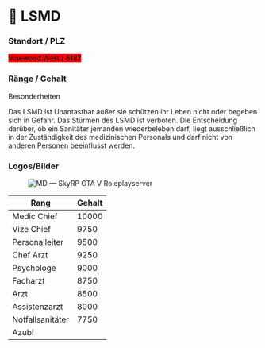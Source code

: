 # 🏥 LSMD

### Standort / PLZ <a href="#0-toc-title" id="0-toc-title"></a>

<mark style="background-color:red;">Vinewood West / 6187</mark>

### Ränge / Gehalt <a href="#0-toc-title" id="0-toc-title"></a>

<table><thead><tr><th>Rang</th><th data-type="number">Gehalt</th></tr></thead><tbody><tr><td>Medic Chief</td><td>10000</td></tr><tr><td>Vize Chief</td><td>9750</td></tr><tr><td>Personalleiter</td><td>9500</td></tr><tr><td>Chef Arzt</td><td>9250</td></tr><tr><td>Psychologe</td><td>9000</td></tr><tr><td>Facharzt</td><td>8750</td></tr><tr><td>Arzt</td><td>8500</td></tr><tr><td>Assistenzarzt</td><td>8000</td></tr><tr><td>Notfallsanitäter</td><td>7750</td></tr><tr><td>Azubi</tr

### Besonderheiten <a href="#4-toc-title" id="4-toc-title"></a>

Das LSMD ist Unantastbar außer sie schützen ihr Leben nicht oder begeben sich in Gefahr. Das Stürmen des LSMD ist verboten.
Die Entscheidung darüber, ob ein Sanitäter jemanden wiederbeleben darf, liegt ausschließlich in der Zuständigkeit des medizinischen Personals und darf nicht von anderen Personen beeinflusst werden.


### Logos/Bilder <a href="#5-toc-title" id="5-toc-title"></a>

<figure><img src="https://images.squarespace-cdn.com/content/v1/5fbd64423114f732fde8591a/1620823016044-A0VOWWKGE2M824P0S6KG/lsmd.png" alt="MD — SkyRP GTA V Roleplayserver"><figcaption></figcaption></figure>
